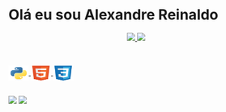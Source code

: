 #  Olá eu sou Alexandre Reinaldo

<div align="center">
  <a href="https://github.com/xandyreinaldo">
  <img height="180em" src="https://github-readme-stats.vercel.app/api?username=xandyreinaldo&show_icons=true&theme=dracula&include_all_commits=true&count_private=true"/>
  <img height="180em" src="https://github-readme-stats.vercel.app/api/top-langs/?username=xandyreinaldo&layout=compact&langs_count=7&theme=dracula"/>
</div>

##

<div style="display: inline_block"><br>
  <img align="center" alt="Rafa-Python" height="30" width="40" src="https://raw.githubusercontent.com/devicons/devicon/master/icons/python/python-original.svg">
  <img align="center" alt="Rafa-HTML" height="30" width="40" src="https://raw.githubusercontent.com/devicons/devicon/master/icons/html5/html5-original.svg">
  <img align="center" alt="Rafa-CSS" height="30" width="40" src="https://raw.githubusercontent.com/devicons/devicon/master/icons/css3/css3-original.svg">

  ##
  
  <a href="https://instagram.com/xandyreinaldo" target="_blank"><img src="https://img.shields.io/badge/-Instagram-%23E4405F?style=for-the-badge&logo=instagram&logoColor=white" target="_blank"></a>
  <a href="https://www.linkedin.com/in/xandy-reinaldo-b1060587" target="_blank"><img src="https://img.shields.io/badge/-LinkedIn-%230077B5?style=for-the-badge&logo=linkedin&logoColor=white" target="_blank"></a>
